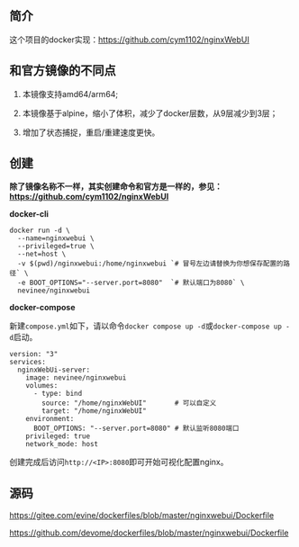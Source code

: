 ## 简介

这个项目的docker实现：https://github.com/cym1102/nginxWebUI

## 和官方镜像的不同点

1. 本镜像支持amd64/arm64; 

2. 本镜像基于alpine，缩小了体积，减少了docker层数，从9层减少到3层；

3. 增加了状态捕捉，重启/重建速度更快。

## 创建

**除了镜像名称不一样，其实创建命令和官方是一样的，参见：https://github.com/cym1102/nginxWebUI**

**docker-cli**

```
docker run -d \
  --name=nginxwebui \
  --privileged=true \
  --net=host \
  -v $(pwd)/nginxwebui:/home/nginxwebui `# 冒号左边请替换为你想保存配置的路径` \
  -e BOOT_OPTIONS="--server.port=8080"  `# 默认端口为8080` \
  nevinee/nginxwebui
```

**docker-compose**

新建`compose.yml`如下，请以命令`docker compose up -d`或`docker-compose up -d`启动。

```
version: "3"
services:
  nginxWebUi-server:
    image: nevinee/nginxwebui
    volumes:
      - type: bind
        source: "/home/nginxWebUI"       # 可以自定义
        target: "/home/nginxWebUI"
    environment:
      BOOT_OPTIONS: "--server.port=8080" # 默认监听8080端口
    privileged: true
    network_mode: host
```

创建完成后访问`http://<IP>:8080`即可开始可视化配置nginx。

## 源码

https://gitee.com/evine/dockerfiles/blob/master/nginxwebui/Dockerfile

https://github.com/devome/dockerfiles/blob/master/nginxwebui/Dockerfile